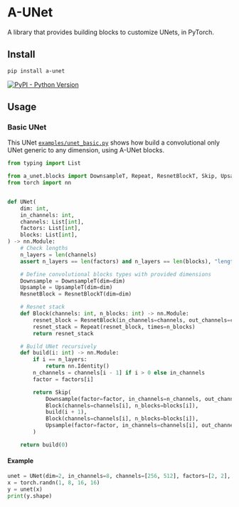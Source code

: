 # A-UNet

A library that provides building blocks to customize UNets, in PyTorch.

## Install
```bash
pip install a-unet
```

[![PyPI - Python Version](https://img.shields.io/pypi/v/a-unet?style=flat&colorA=black&colorB=black)](https://pypi.org/project/a-unet/)


## Usage

### Basic UNet
This UNet [`examples/unet_basic.py`](examples/unet_basic.py) shows how build a convolutional only UNet generic to any dimension, using A-UNet blocks.

```py
from typing import List

from a_unet.blocks import DownsampleT, Repeat, ResnetBlockT, Skip, UpsampleT
from torch import nn


def UNet(
    dim: int,
    in_channels: int,
    channels: List[int],
    factors: List[int],
    blocks: List[int],
) -> nn.Module:
    # Check lengths
    n_layers = len(channels)
    assert n_layers == len(factors) and n_layers == len(blocks), "lengths must match"

    # Define convolutional blocks types with provided dimensions
    Downsample = DownsampleT(dim=dim)
    Upsample = UpsampleT(dim=dim)
    ResnetBlock = ResnetBlockT(dim=dim)

    # Resnet stack
    def Block(channels: int, n_blocks: int) -> nn.Module:
        resnet_block = ResnetBlock(in_channels=channels, out_channels=channels)
        resnet_stack = Repeat(resnet_block, times=n_blocks)
        return resnet_stack

    # Build UNet recursively
    def build(i: int) -> nn.Module:
        if i == n_layers:
            return nn.Identity()
        n_channels = channels[i - 1] if i > 0 else in_channels
        factor = factors[i]

        return Skip(
            Downsample(factor=factor, in_channels=n_channels, out_channels=channels[i]),
            Block(channels=channels[i], n_blocks=blocks[i]),
            build(i + 1),
            Block(channels=channels[i], n_blocks=blocks[i]),
            Upsample(factor=factor, in_channels=channels[i], out_channels=n_channels),
        )

    return build(0)

```

#### Example
```py
unet = UNet(dim=2, in_channels=8, channels=[256, 512], factors=[2, 2], blocks=[2, 2])
x = torch.randn(1, 8, 16, 16)
y = unet(x)
print(y.shape)
```
